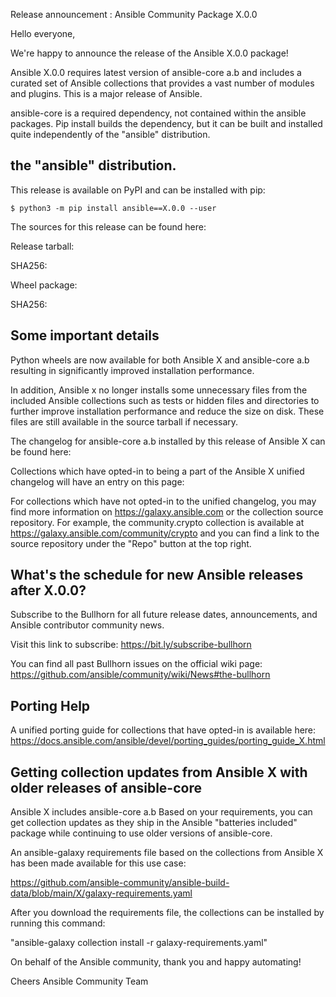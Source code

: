 Release announcement : Ansible Community Package X.0.0

Hello everyone,

We're happy to announce the release of the Ansible X.0.0 package!

Ansible X.0.0 requires latest version of ansible-core a.b and includes a curated set of Ansible collections that provides a vast number of modules and plugins. This is a major release of Ansible.

ansible-core is a required dependency, not contained within the ansible packages. Pip install builds the
dependency, but it can be built and installed quite independently of the "ansible" distribution.

the "ansible" distribution.
-------------

This release is available on PyPI and can be installed with pip:

`$ python3 -m pip install ansible==X.0.0 --user`

The sources for this release can be found here:

Release tarball:


SHA256:


Wheel package:


SHA256:


Some important details
-----------------------

Python wheels are now available for both Ansible X and ansible-core a.b resulting in significantly improved installation performance.

In addition, Ansible x no longer installs some unnecessary files from the included Ansible collections such as tests or hidden files and directories to further improve installation performance and reduce the size on disk. These files are still available in the source tarball if necessary.

The changelog for ansible-core a.b installed by this release of Ansible X can be found here: <changelog of ansible-core>

Collections which have opted-in to being a part of the Ansible X unified changelog will have an entry on this page:

For collections which have not opted-in to the unified changelog, you may find more information on https://galaxy.ansible.com or the collection source repository. For example, the community.crypto collection is available at https://galaxy.ansible.com/community/crypto and you can find a link to the source repository under the "Repo" button at the top right.

What's the schedule for new Ansible releases after X.0.0?
---------------------------------------------------------

Subscribe to the Bullhorn for all future release dates, announcements, and Ansible contributor community news.

Visit this link to subscribe: https://bit.ly/subscribe-bullhorn

You can find all past Bullhorn issues on the official wiki page:
https://github.com/ansible/community/wiki/News#the-bullhorn

Porting Help
------------

A unified porting guide for collections that have opted-in is available here:
https://docs.ansible.com/ansible/devel/porting_guides/porting_guide_X.html

Getting collection updates from Ansible X with older releases of ansible-core
--------------------------------------

Ansible X includes ansible-core a.b Based on your requirements, you can get collection updates as they ship in the Ansible "batteries included" package while continuing to use older versions of ansible-core.

An ansible-galaxy requirements file based on the collections from Ansible X has been made available for this use case:

<https://github.com/ansible-community/ansible-build-data/blob/main/X/galaxy-requirements.yaml>

After you download the requirements file, the collections can be installed by running this command:

"ansible-galaxy collection install -r galaxy-requirements.yaml"

On behalf of the Ansible community, thank you and happy automating!

Cheers
Ansible Community Team
